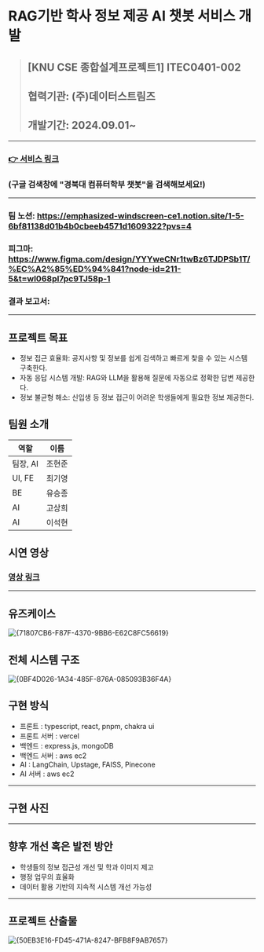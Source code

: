 # RAG기반 학사 정보 제공 AI 챗봇 서비스 개발
> ## [KNU CSE 종합설계프로젝트1] ITEC0401-002 <br/>
> ## 협력기관: (주)데이터스트림즈 <br/>
> ## 개발기간: 2024.09.01~
---
### [👉 서비스 링크](https://www.knu-chatbot.site/)
### (구글 검색창에 "경북대 컴퓨터학부 챗봇"을 검색해보세요!)
---
### 팀 노션: https://emphasized-windscreen-ce1.notion.site/1-5-6bf81138d01b4b0cbeeb4571d1609322?pvs=4
### 피그마: https://www.figma.com/design/YYYweCNr1twBz6TJDPSb1T/%EC%A2%85%ED%94%841?node-id=211-5&t=wl068pI7pc9TJ58p-1
### 결과 보고서: 
---
## 프로젝트 목표
- 정보 접근 효율화: 공지사항 및 정보를 쉽게 검색하고 빠르게 찾을 수 있는 시스템 구축한다.
- 자동 응답 시스템 개발: RAG와 LLM을 활용해 질문에 자동으로 정확한 답변 제공한다.
- 정보 불균형 해소: 신입생 등 정보 접근이 어려운 학생들에게 필요한 정보 제공한다.

## 팀원 소개
| 역할 | 이름 | 
|----|----|
|팀장, AI| 조현준 |
|UI, FE|최기영|
|BE|유승종|
|AI|고상희|
|AI|이석현|

## 시연 영상
### [영상 링크](https://www.youtube.com/watch?v=O4prGH9wHOA)
---

## 유즈케이스
![{71807CB6-F87F-4370-9BB6-E62C8FC56619}](https://github.com/user-attachments/assets/89b734cf-d309-46d8-8f12-f55afcc1f4bc)

## 전체 시스템 구조
![{0BF4D026-1A34-485F-876A-085093B36F4A}](https://github.com/user-attachments/assets/0ee272af-c89f-4dc6-8be6-924725917a6c)

## 구현 방식
- 프론트 : typescript, react, pnpm, chakra ui
- 프론트 서버 : vercel
- 백엔드 : express.js, mongoDB
- 백엔드 서버 : aws ec2
- AI : LangChain, Upstage, FAISS, Pinecone
- AI 서버 : aws ec2
---

## 구현 사진


---
## 향후 개선 혹은 발전 방안
- 학생들의 정보 접근성 개선 및 학과 이미지 제고
- 행정 업무의 효율화
- 데이터 활용 기반의 지속적 시스템 개선 가능성
---
## 프로젝트 산출물
![{50EB3E16-FD45-471A-8247-BFB8F9AB7657}](https://github.com/user-attachments/assets/588c3577-10c2-4a0e-bd7b-90a90522f4ec)

